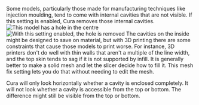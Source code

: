 Some models, particularly those made for manufacturing techniques like injection moulding, tend to come with internal cavities that are not visible. If this setting is enabled, Cura removes those internal cavities.
![This model has a hole in the centre](meshfix_union_all_remove_holes_disabled.png)
![With this setting enabled, the hole is removed](meshfix_union_all_remove_holes_enabled.png)
The cavities on the inside might be designed to save on material, but with 3D printing there are some constraints that cause those models to print worse. For instance, 3D printers don't do well with thin walls that aren't a multiple of the line width, and the top skin tends to sag if it is not supported by infill. It is generally better to make a solid mesh and let the slicer decide how to fill it. This mesh fix setting lets you do that without needing to edit the mesh.

Cura will only look horizontally whether a cavity is enclosed completely. It will not look whether a cavity is accessible from the top or bottom. The difference might still be visible from the top or bottom.